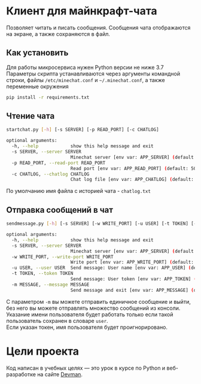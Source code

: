# Клиент для майнкрафт-чата

Позволяет читать и писать сообщения. Сообщения чата отображаются на экране, а также сохраняются в файл.  

## Как установить

Для работы микросервиса нужен Python версии не ниже 3.7
Параметры скрипта устанавливаются через аргументы командной строки, 
файлы `/etc/minechat.conf` и `~/.minechat.conf`, а также переменные окружения 

```bash
pip install -r requirements.txt
```

## Чтение чата

```bash
startchat.py [-h] [-s SERVER] [-p READ_PORT] [-c CHATLOG]

optional arguments:
  -h, --help            show this help message and exit
  -s SERVER, --server SERVER
                        Minechat server [env var: APP_SERVER] (default: minechat.dvmn.org)
  -p READ_PORT, --read-port READ_PORT
                        Read port [env var: APP_READ_PORT] (default: 5000)
  -c CHATLOG, --chatlog CHATLOG
                        Chat log file [env var: APP_CHATLOG] (default: chatlog.txt)
```

По умолчанию имя файла с историей чата - `chatlog.txt`  


## Отправка сообщений в чат  
```bash
sendmessage.py [-h] [-s SERVER] [-w WRITE_PORT] [-u USER] [-t TOKEN] [-m MESSAGE]

optional arguments:
  -h, --help            show this help message and exit
  -s SERVER, --server SERVER
                        Minechat server [env var: APP_SERVER] (default: minechat.dvmn.org)
  -w WRITE_PORT, --write-port WRITE_PORT
                        Write port [env var: APP_WRITE_PORT] (default: 5050)
  -u USER, --user USER  Send message: User name [env var: APP_USER] (default: None)
  -t TOKEN, --token TOKEN
                        Send message: User token [env var: APP_TOKEN] (default: None)
  -m MESSAGE, --message MESSAGE
                        Send message and exit [env var: APP_MESSAGE] (default: None)
```

С параметром `-m` вы можете отправить единичное сообщение и выйти,
без него вы можете отправлять множество сообщений из консоли.  
Указание имени пользователя будет работать только если такой пользователь сохранен в словаре `user`.  
Если указан токен, имя пользователя будет проигнорировано.  


# Цели проекта

Код написан в учебных целях — это урок в курсе по Python и веб-разработке на сайте [Devman](https://dvmn.org).